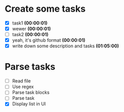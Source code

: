 # Create some tasks
- [x] task1 **(00:00:01)**
- [x] wewer **(00:00:01)**
- [ ] task2 **(00:00:01)**
- [x] yeah, it's github format **(00:00:01)**
- [x] write down some description and tasks **(01:05:00)**

# Parse tasks

- [ ] Read file
- [ ] Use regex
- [ ] Parse task blocks
- [ ] Parse task 
- [x] Display list in UI
